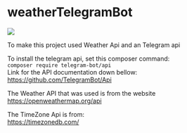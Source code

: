 # weatherTelegramBot<br/>
![](https://pbs.twimg.com/media/EvKJFzxWgAMiSFL?format=jpg&name=400x600)

To make this project  used Weather Api and an Telegram api

To install the telegram api, set this composer command:<br/> 
`composer require telegram-bot/api`<br/>
Link for the API documentation down bellow:<br/>
https://github.com/TelegramBot/Api


The Weather API that was used is from the website<br/>
https://openweathermap.org/api<br/>

The TimeZone Api is from:</br>
https://timezonedb.com/
